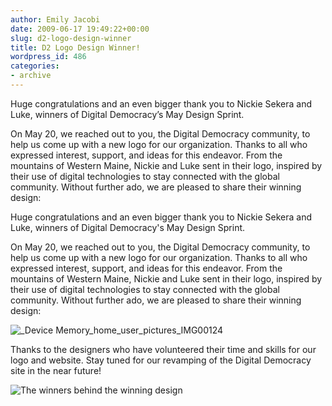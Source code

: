 ```yaml
---
author: Emily Jacobi
date: 2009-06-17 19:49:22+00:00
slug: d2-logo-design-winner
title: D2 Logo Design Winner!
wordpress_id: 486
categories:
- archive
---
```


Huge congratulations and an even bigger thank you to Nickie Sekera and Luke, winners of Digital Democracy’s May Design Sprint.

On May 20, we reached out to you, the Digital Democracy community, to help us come up with a new logo for our organization. Thanks to all who expressed interest, support, and ideas for this endeavor. From the mountains of Western Maine, Nickie and Luke sent in their logo, inspired by their use of digital technologies to stay connected with the global community. Without further ado, we are pleased to share their winning design:

Huge congratulations and an even bigger thank you to Nickie Sekera and Luke, winners of Digital Democracy's May Design Sprint.




On May 20, we reached out to you, the Digital Democracy community, to help us come up with a new logo for our organization. Thanks to all who expressed interest, support, and ideas for this endeavor. From the mountains of Western Maine, Nickie and Luke sent in their logo, inspired by their use of digital technologies to stay connected with the global community. Without further ado, we are pleased to share their winning design:

![_Device Memory_home_user_pictures_IMG00124](https://s3.amazonaws.com/digidem-www/wp-content/uploads/2009/06/Device-Memory_home_user_pictures_IMG001242-300x225.jpg)


 [2]: https://s3.amazonaws.com/digidem-www/wp-content/uploads/2009/06/luke-and-nickie-300x225.jpg "luke and nickie"
Thanks to the designers who have volunteered their time and skills for our logo and website. Stay tuned for our revamping of the Digital Democracy site in the near future!

![The winners behind the winning design](https://s3.amazonaws.com/digidem-www/wp-content/uploads/2009/06/luke-and-nickie-300x225.jpg)
